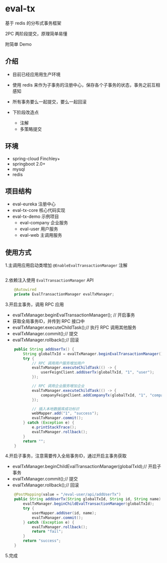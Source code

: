 # eval-tx

基于 redis 的分布式事务框架

2PC 两阶段提交，原理简单易懂

附简单 Demo

## 介绍

* 目前已经应用用生产环境

* 使用 redis 来作为子事务的注册中心，保存各个子事务的状态，事务之前互相感知
* 所有事务要么一起提交，要么一起回滚
* 下阶段改造点
  * 注解
  * 多策略提交

## 环境

* spring-cloud Finchley+
* springboot 2.0+
* mysql
* redis

## 项目结构

* eval-eureka 注册中心
* eval-tx-core 核心代码实现
* eval-tx-demo 示例项目
  * eval-company 企业服务
  * eval-user 用户服务
  * eval-web 主调用服务

## 使用方式

1.主调用应用启动类增加 `@EnableEvalTransactionManager` 注解

```java

```

2.依赖注入使用 `EvalTransactionManager` API

```java
    @Autowired
    private EvalTransactionManager evalTxManager;
```

3.开启主事务，调用 RPC 应用

* evalTxManager.beginEvalTransactionManager(); // 开启事务
* 获取全局事务ID，并传到 RPC 接口中
* evalTxManager.executeChildTask();// 执行 RPC 调用其他服务
* evalTxManager.commit();// 提交
* evalTxManager.rollback();// 回滚

```java
    public String addUserTx() {
        String globalTxId = evalTxManager.beginEvalTransactionManager();
        try {
            // RPC 调用用户服务增加用户
            evalTxManager.executeChildTask(() -> {
                userFeignClient.addUserTx(globalTxId, "1", "user");
            });

            // RPC 调用企业服务增加企业
            evalTxManager.executeChildTask(() -> {
                companyFeignClient.addCompanyTx(globalTxId, "1", "company");
            });

            // 插入本地数据库成功标识
            webMapper.add("1", "success");
            evalTxManager.commit();
        } catch (Exception e) {
            e.printStackTrace();
            evalTxManager.rollback();
        }
        return "";
    }
```

4.开启子事务，注意需要传入全局事务ID，通过开启主事务获取

* evalTxManager.beginChildEvalTransactionManager(globalTxId);// 开启子事务
* evalTxManager.commit();// 提交
* evalTxManager.rollback();// 回滚

```java
    @PostMapping(value = "/eval-user/api/addUserTx")
    public String addUserTx(String globalTxId, String id, String name) {
        evalTxManager.beginChildEvalTransactionManager(globalTxId);
        try {
            userMapper.addUser(id, name);
            evalTxManager.commit();
        } catch (Exception e) {
            evalTxManager.rollback();
            return "fail";
        }
        return "success";
    }
```

5.完成
